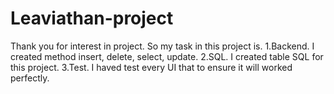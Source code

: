 # Leaviathan-project
Thank you for interest in project.
So my task in this project is.
1.Backend.
  I created method insert, delete, select, update.
2.SQL.
  I created table SQL for this project.
3.Test.
  I haved test every UI that to ensure it will worked perfectly.
